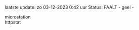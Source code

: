 laatste update: 
zo 03-12-2023  0:42   uur 
Status: FAALT - geel - 
<div class="service Y">microstation</div><div class="service G">httpstat</div>
